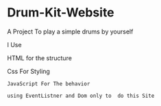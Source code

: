 # Drum-Kit-Website
 A Project To play a simple drums by yourself 
	
 I Use 
	
 HTML for the structure 
	
 Css For Styling
	
	JavaScript For The behavior 
	
	using EventListner and Dom only to  do this Site
